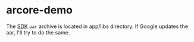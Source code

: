 # arcore-demo

The [SDK](https://developers.google.com/ar/reference/java/com/google/ar/core/package-summary) `aar` archive is located in app/libs directory. If Google updates the aar, I'll try to do the same.
